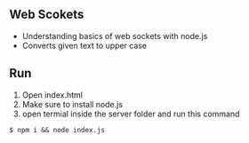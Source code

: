## Web Scokets

*  Understanding basics of web sockets with node.js
* Converts given text to upper case

## Run
1. Open index.html 
2. Make sure to install node.js
3. open termial inside the server folder and run this command
```
$ npm i && node index.js
```

